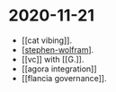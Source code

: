 # 2020-11-21

- [[cat vibing]].
- [[stephen-wolfram]].
- [[vc]] with [[G.]].
- [[agora integration]]
- [[flancia governance]].


[//begin]: # "Autogenerated link references for markdown compatibility"
[cat-vibing]: ../cat-vibing "Cat Vibing"
[stephen-wolfram]: ../stephen-wolfram "Stephen Wolfram"
[g]: ../g. "G."
[agora-integration]: ../agora-integration "Agora Integration"
[//end]: # "Autogenerated link references"